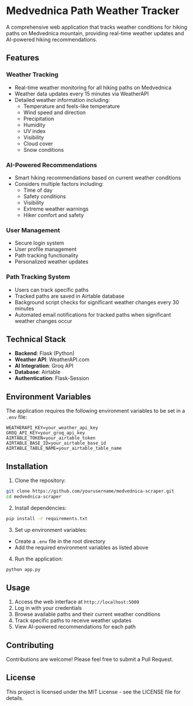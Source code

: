 # Medvednica Path Weather Tracker

A comprehensive web application that tracks weather conditions for hiking paths on Medvednica mountain, providing real-time weather updates and AI-powered hiking recommendations.

## Features

### Weather Tracking
- Real-time weather monitoring for all hiking paths on Medvednica
- Weather data updates every 15 minutes via WeatherAPI
- Detailed weather information including:
  - Temperature and feels-like temperature
  - Wind speed and direction
  - Precipitation
  - Humidity
  - UV index
  - Visibility
  - Cloud cover
  - Snow conditions

### AI-Powered Recommendations
- Smart hiking recommendations based on current weather conditions
- Considers multiple factors including:
  - Time of day
  - Safety conditions
  - Visibility
  - Extreme weather warnings
  - Hiker comfort and safety

### User Management
- Secure login system
- User profile management
- Path tracking functionality
- Personalized weather updates

### Path Tracking System
- Users can track specific paths
- Tracked paths are saved in Airtable database
- Background script checks for significant weather changes every 30 minutes
- Automated email notifications for tracked paths when significant weather changes occur

## Technical Stack

- **Backend**: Flask (Python)
- **Weather API**: WeatherAPI.com
- **AI Integration**: Groq API
- **Database**: Airtable
- **Authentication**: Flask-Session

## Environment Variables

The application requires the following environment variables to be set in a `.env` file:

```
WEATHERAPI_KEY=your_weather_api_key
GROQ_API_KEY=your_groq_api_key
AIRTABLE_TOKEN=your_airtable_token
AIRTABLE_BASE_ID=your_airtable_base_id
AIRTABLE_TABLE_NAME=your_airtable_table_name
```

## Installation

1. Clone the repository:
```bash
git clone https://github.com/yourusername/medvednica-scraper.git
cd medvednica-scraper
```

2. Install dependencies:
```bash
pip install -r requirements.txt
```

3. Set up environment variables:
- Create a `.env` file in the root directory
- Add the required environment variables as listed above

4. Run the application:
```bash
python app.py
```

## Usage

1. Access the web interface at `http://localhost:5000`
2. Log in with your credentials
3. Browse available paths and their current weather conditions
4. Track specific paths to receive weather updates
5. View AI-powered recommendations for each path

## Contributing

Contributions are welcome! Please feel free to submit a Pull Request.

## License

This project is licensed under the MIT License - see the LICENSE file for details.
